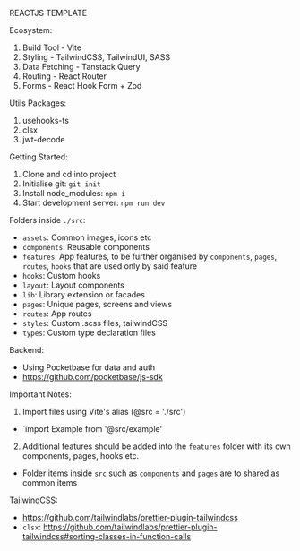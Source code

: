 REACTJS TEMPLATE

Ecosystem:

1. Build Tool - Vite
2. Styling - TailwindCSS, TailwindUI, SASS
3. Data Fetching - Tanstack Query
4. Routing - React Router
5. Forms - React Hook Form + Zod

Utils Packages:

1. usehooks-ts
2. clsx
3. jwt-decode

Getting Started:

1. Clone and cd into project
2. Initialise git: `git init`
3. Install node_modules: `npm i`
4. Start development server: `npm run dev`

Folders inside `./src`:

- `assets`: Common images, icons etc
- `components`: Reusable components
- `features`: App features, to be further organised by `components`, `pages`, `routes`, `hooks` that are used only by said feature
- `hooks`: Custom hooks
- `layout`: Layout components
- `lib`: Library extension or facades
- `pages`: Unique pages, screens and views
- `routes`: App routes
- `styles`: Custom .scss files, tailwindCSS
- `types`: Custom type declaration files

Backend:

- Using Pocketbase for data and auth
- https://github.com/pocketbase/js-sdk

Important Notes:

1. Import files using Vite's alias (@src = './src')

- `import Example from '@src/example'

2. Additional features should be added into the `features` folder with its own components, pages, hooks etc.

- Folder items inside `src` such as `components` and `pages` are to shared as common items

TailwindCSS:

- https://github.com/tailwindlabs/prettier-plugin-tailwindcss
- `clsx`: https://github.com/tailwindlabs/prettier-plugin-tailwindcss#sorting-classes-in-function-calls
